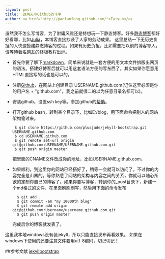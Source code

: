 ```yaml
---
layout: post
title:  这两天与Github的斗争
author: <a href="http://panlanfeng.github.com/">Taiyun</a>
---
```


虽然我不怎么写博客，为了附庸风雅还是特想玩一下静态博客。好多[静态博客](https://github.com/mojombo/jekyll/wiki/sites)都好好看哪，比如[Julia](http://julialang.org/)，本博客直接抄袭了人家的劳动成果。 
这里总结一下无历史负担的人快速搭建静态博客的过程。如果有历史负担，比如需要把以前的博客导入，请等待[著名网友](http://yixuan.github.com/)的终极教程出炉。

* 首先你要了解下[markdown](http://daringfireball.net/projects/markdown/)，简单来说就是一套方便的用文本文件排版出网页的语法。搭建好博客后就可以用这套语法方便的写东西了。其实如果你愿意用HTML直接写的话也是可以的。

* 注册[Github](https://github.com)，在网站上创建目录 USERNAME.github.com(记住这里必须是你的用户名 + "github.com"，我之前就很二的以为任意目录名都可以)。 

* 安装github，设置ssh key等。参加github的[帮助](http://help.github.com/)。

*  打开github bash，转到某个目录下，比如E:/blog，用下面命令把别人的网站架构偷过来。 

        $ git clone https://github.com/plusjade/jekyll-bootstrap.git USERNAME.github.com  
        $ cd USERNAME.github.com  
        $ git remote set-url origin git@github.com:USERNAME/USERNAME.github.com.git  
        $ git push origin master  

    把里面的CNAME文件改成你的地址，比如USERNAME.github.com。 

* 如果顺利，到这里你的网站已经搭好了，稍等一会就可以访问了。不过你的内容完全是山寨的。等你熟悉了网站的架构与内容之间的关系，你就可以随心所欲的定制你自己的博客了。如果你要写博客，转到你的_post目录下，新建一个md格式的文件，在里面刷刷刷写，然后用下面的命令发布  

        $ git add .  
        $ git commit -am "my 10000th blog"  
        $ git remote add origin git@github.com:Username/username.github.com.git  
        $ git push origin master    
 
     完成后你的博客就发表了。

这里我本地windows没有装jekyll，所以只能直接发布再看效果。
如果在windows下使用的还要注意文件要用utf-8编码，切记切记！ 



##参考文献
[jekyllbootstrap](http://jekyllbootstrap.com/)
